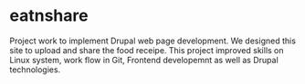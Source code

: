 # eatnshare
Project work to implement Drupal web page development. We designed this site to upload and share the food receipe. 
This project improved skills on Linux system, work flow in Git, Frontend developemnt as well as Drupal technologies. 
